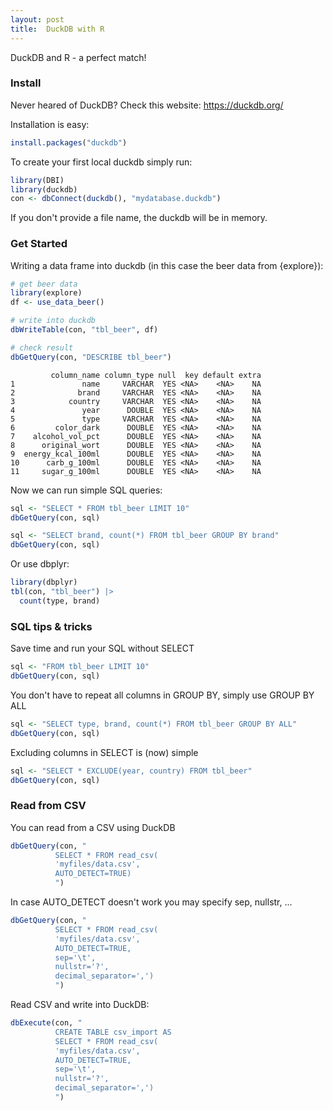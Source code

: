 ```yaml
---
layout: post
title:  DuckDB with R
---
```


DuckDB and R - a perfect match!

### Install

Never heared of DuckDB? Check this website: <https://duckdb.org/>

Installation is easy:

```R
install.packages("duckdb")
```

To create your first local duckdb simply run:

```R
library(DBI)
library(duckdb)
con <- dbConnect(duckdb(), "mydatabase.duckdb")
```

If you don't provide a file name, the duckdb will be in memory.

### Get Started

Writing a data frame into duckdb (in this case the beer data from {explore}):

```R
# get beer data
library(explore)
df <- use_data_beer()

# write into duckdb
dbWriteTable(con, "tbl_beer", df)

# check result
dbGetQuery(con, "DESCRIBE tbl_beer")
```

```
         column_name column_type null  key default extra
1               name     VARCHAR  YES <NA>    <NA>    NA
2              brand     VARCHAR  YES <NA>    <NA>    NA
3            country     VARCHAR  YES <NA>    <NA>    NA
4               year      DOUBLE  YES <NA>    <NA>    NA
5               type     VARCHAR  YES <NA>    <NA>    NA
6         color_dark      DOUBLE  YES <NA>    <NA>    NA
7    alcohol_vol_pct      DOUBLE  YES <NA>    <NA>    NA
8      original_wort      DOUBLE  YES <NA>    <NA>    NA
9  energy_kcal_100ml      DOUBLE  YES <NA>    <NA>    NA
10      carb_g_100ml      DOUBLE  YES <NA>    <NA>    NA
11     sugar_g_100ml      DOUBLE  YES <NA>    <NA>    NA
```

Now we can run simple SQL queries:

```R
sql <- "SELECT * FROM tbl_beer LIMIT 10"
dbGetQuery(con, sql)
```

```R
sql <- "SELECT brand, count(*) FROM tbl_beer GROUP BY brand"
dbGetQuery(con, sql)
```

Or use dbplyr:

```R
library(dbplyr)
tbl(con, "tbl_beer") |> 
  count(type, brand)
```

### SQL tips & tricks

Save time and run your SQL without SELECT

```R
sql <- "FROM tbl_beer LIMIT 10"
dbGetQuery(con, sql)
```

You don't have to repeat all columns in GROUP BY, simply use GROUP BY ALL

```R
sql <- "SELECT type, brand, count(*) FROM tbl_beer GROUP BY ALL"
dbGetQuery(con, sql)
```

Excluding columns in SELECT is (now) simple

```R
sql <- "SELECT * EXCLUDE(year, country) FROM tbl_beer"
dbGetQuery(con, sql)
```

### Read from CSV

You can read from a CSV using DuckDB

```R
dbGetQuery(con, "
          SELECT * FROM read_csv(
          'myfiles/data.csv',
          AUTO_DETECT=TRUE)
          ")
```

In case AUTO_DETECT doesn't work you may specify sep, nullstr, ...

```R
dbGetQuery(con, "
          SELECT * FROM read_csv(
          'myfiles/data.csv',
          AUTO_DETECT=TRUE, 
          sep='\t', 
          nullstr='?', 
          decimal_separator=',')
          ")
```

Read CSV and write into DuckDB:

```R
dbExecute(con, "
          CREATE TABLE csv_import AS
          SELECT * FROM read_csv(
          'myfiles/data.csv',
          AUTO_DETECT=TRUE, 
          sep='\t', 
          nullstr='?', 
          decimal_separator=',')
          ")
```


